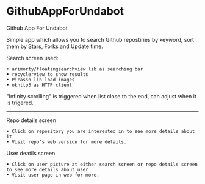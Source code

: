 # GithubAppForUndabot
Github App For Undabot

Simple app which allows you to search Github repostiries by keyword, sort them by Stars, Forks and Update time.

Search screen used: 

	• arimorty/floatingsearchview lib as searching bar
	• recyclerview to show results
	• Picasso lib load images
	• okhttp3 as HTTP client
  
"Infinity scrolling" is triggered when list close to the end, can adjust when it is trigered.
________

Repo details screen

	• Click on repository you are interested in to see more details about it
	• Visit repo's web version for more details.
  
User deatils screen

	• Click on user picture at either search screen or repo details screen to see more details about user 
	• Visit user page in web for more.
